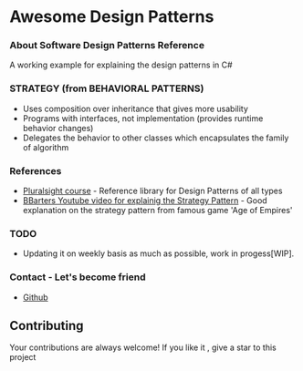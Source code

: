 # Awesome Design Patterns

### About Software Design Patterns Reference 

A working example for explaining the design patterns in C#

### STRATEGY (from BEHAVIORAL PATTERNS)

- Uses composition over inheritance that gives more usability
- Programs with interfaces, not implementation (provides runtime behavior changes)
- Delegates the behavior to other classes which encapsulates the family of algorithm

### References

- [Pluralsight course](https://app.pluralsight.com/library/courses/patterns-library) - Reference library for Design Patterns of all types
- [BBarters Youtube video for explainig the Strategy Pattern](https://www.youtube.com/watch?v=Nx8iUv-ZnPw) - Good explanation on the strategy pattern from famous game 'Age of Empires'

### TODO
- Updating it on weekly basis as much as possible, work in progess[WIP].

### Contact - Let's become friend
- [Github](https://github.com/gitaarush)


## Contributing

Your contributions are always welcome! If you like it , give a star to this project
